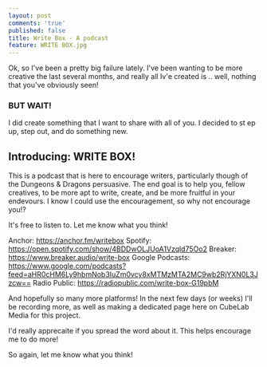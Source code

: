 ```yaml
---
layout: post
comments: 'true'
published: false
title: Write Box - A podcast
feature: WRITE BOX.jpg
---
```

Ok, so I've been a pretty big failure lately. I've been wanting to be more creative the last several months, and really all Iv'e created is .. well, nothing that you've obviously seen!

### BUT WAIT!

I did create something that I want to share with all of you. I decided to st ep up, step out, and do something new.

## Introducing: WRITE BOX!

This is a podcast that is here to encourage writers, particularly though of the Dungeons & Dragons persuasive. The end goal is to help you, fellow creatives, to be more apt to write, create, and be more fruitful in your endevours. I know I could use the encouragement, so why not encourage you!?

It's free to listen to. Let me know what you think!

Anchor: https://anchor.fm/writebox
Spotify: https://open.spotify.com/show/4BDDwOLJUoA1Vzqld75Oo2
Breaker: https://www.breaker.audio/write-box
Google Podcasts: https://www.google.com/podcasts?feed=aHR0cHM6Ly9hbmNob3IuZm0vcy8xMTMzMTA2MC9wb2RjYXN0L3Jzcw==
Radio Public: https://radiopublic.com/write-box-G19pbM

And hopefully so many more platforms! In the next few days (or weeks) I'll be recording more, as well as making a dedicated page here on CubeLab Media for this project.

I'd really apprecaite if you spread the word about it. This helps encourage me to do more!

So again, let me know what you think!


